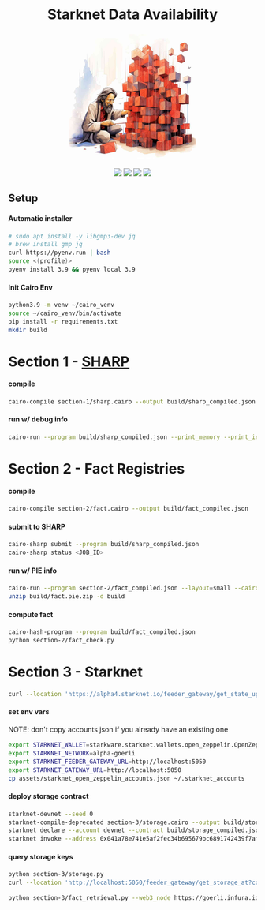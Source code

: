 <div align="center">
    <h1>Starknet Data Availability</h1>
    <img src="assets/DAtoshi.jpg" height="256">
    <br>
    <br>
    <a href="https://docs.google.com/presentation/d/1Jv_URt6uLy_kTS0GCjXnG7I3kdkfFDFB3k-Hc1j-Z_g/edit?usp=sharing"><img src="https://img.shields.io/badge/pres-starknet--cc-blue)"/></a>
    <a href="https://docs.starknet.io/documentation/architecture_and_concepts/Data_Availability/on-chain-data"><img src="https://img.shields.io/badge/docs-da-blue)"/></a>
    <a href="https://goerli.etherscan.io/address/0xde29d060D45901Fb19ED6C6e959EB22d8626708e"><img src="https://img.shields.io/badge/core--contracts-goerli-blue)"/></a>
    <a href="https://goerli.etherscan.io/address/0x8f97970aC5a9aa8D130d35146F5b59c4aef57963"><img src="https://img.shields.io/badge/verifier-goerli-blue)"/></a>
</div>


## Setup

#### Automatic installer

```sh
# sudo apt install -y libgmp3-dev jq
# brew install gmp jq
curl https://pyenv.run | bash
source <(profile)>
pyenv install 3.9 && pyenv local 3.9
```

#### Init Cairo Env

```sh
python3.9 -m venv ~/cairo_venv
source ~/cairo_venv/bin/activate
pip install -r requirements.txt
mkdir build
```

# Section 1 - [SHARP](https://www.cairo-lang.org/playground)

#### compile
```sh
cairo-compile section-1/sharp.cairo --output build/sharp_compiled.json
```


#### run w/ debug info
```sh
cairo-run --program build/sharp_compiled.json --print_memory --print_info --relocate_prints --layout=small --trace_file build/sharp_trace
```

# Section 2 - Fact Registries

#### compile
```sh
cairo-compile section-2/fact.cairo --output build/fact_compiled.json
```

#### submit to SHARP
```sh
cairo-sharp submit --program build/sharp_compiled.json
cairo-sharp status <JOB_ID>
```

#### run w/ PIE info
```sh
cairo-run --program section-2/fact_compiled.json --layout=small --cairo_pie_output=build/da.pie.zip
unzip build/fact.pie.zip -d build
```

#### compute fact
```sh
cairo-hash-program --program build/fact_compiled.json
python section-2/fact_check.py
```

# Section 3 - Starknet

```sh
curl --location 'https://alpha4.starknet.io/feeder_gateway/get_state_update?blockNumber=latest' | jq
```

#### set env vars

NOTE: don't copy accounts json if you already have an existing one
```sh
export STARKNET_WALLET=starkware.starknet.wallets.open_zeppelin.OpenZeppelinAccount
export STARKNET_NETWORK=alpha-goerli
export STARKNET_FEEDER_GATEWAY_URL=http://localhost:5050
export STARKNET_GATEWAY_URL=http://localhost:5050
cp assets/starknet_open_zeppelin_accounts.json ~/.starknet_accounts
```

#### deploy storage contract
```sh
starknet-devnet --seed 0
starknet-compile-deprecated section-3/storage.cairo --output build/storage_compiled.json
starknet declare --account devnet --contract build/storage_compiled.json --deprecated --gateway_url http://localhost:5050 --feeder_gateway_url http://localhost:5050
starknet invoke --address 0x041a78e741e5af2fec34b695679bc6891742439f7afb8484ecd7766661ad02bf --account devnet --gateway_url http://localhost:5050 --feeder_gateway_url http://localhost:5050  --abi assets/udc.json  --function deployContract  --inputs 0x6fa450e1381e13f22d1bc5a6ef56edfe9fafd7f4b3a7d483b8c14de83a5be6f 0 0 0
```

#### query storage keys

```sh
python section-3/storage.py
curl --location 'http://localhost:5050/feeder_gateway/get_storage_at?contractAddress=<ADDRESS>&key=<INT KEY FROM SCRIPT>'
```

```sh
python section-3/fact_retrieval.py --web3_node https://goerli.infura.io/v3/<API KEY> --da_output build/out.txt
```
